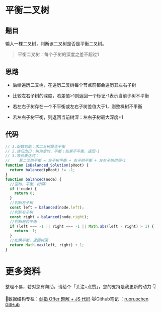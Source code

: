 # 平衡二叉树

## 题目

输入一棵二叉树，判断该二叉树是否是平衡二叉树。

> 平衡二叉树：每个子树的深度之差不超过1

## 思路

- 后续遍历二叉树，在遍历二叉树每个节点前都会遍历其左右子树

- 比较左右子树的深度，若差值>1则返回一个标记-1表示当前子树不平衡
- 若左右子树存在一个不平衡或左右子树差值大于1，则整棵树不平衡
- 若左右子树平衡，则返回当前树深：左右子树最大深度+1

## 代码

```js
// 1.函数功能：求二叉树是否平衡
// 2.递归出口：树为空时，平衡；如果不平衡，返回-1
// 3.等价表达式：
//    某二叉树平衡 = 左子树平衡 + 右子树平衡 + 左右子树树深<1
function IsBalanced_Solution(pRoot) {
  return balanced(pRoot) != -1;
}
function balanced(node) {
  //空树，平衡，树深0
  if (!node) {
    return 0;
  }
  //判断左子树
  const left = balanced(node.left);
  //判断右子树
  const right = balanced(node.right);
  //判断是否平衡
  if (left === -1 || right === -1 || Math.abs(left - right) > 1) {
    return -1;
  }
  //如果平衡，返回树深
  return Math.max(left, right) + 1;
}
```

# 更多资料

整理不易，若对您有帮助，请给个「关注+点赞」，您的支持是我更新的动力 👇

📖数据结构专栏：[剑指 Offer 题解 + JS 代码](https://blog.csdn.net/weixin_43786756/category_10716516.html) 
🐱Github笔记 ：[ruoruochen GitHub](https://github.com/ruoruochen/front-end-note)